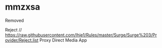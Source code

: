 # mmzxsa

Removed

Reject // https://raw.githubusercontent.com/lhie1/Rules/master/Surge/Surge%203/Provider/Reject.list
Proxy
Direct
Media
App